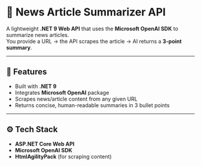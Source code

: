 ﻿# 📰 News Article Summarizer API  

A lightweight **.NET 9 Web API** that uses the **Microsoft OpenAI SDK** to summarize news articles.  
You provide a URL → the API scrapes the article → AI returns a **3-point summary**.  

---

## 🚀 Features  
- Built with **.NET 9**  
- Integrates **Microsoft OpenAI** package  
- Scrapes news/article content from any given URL  
- Returns concise, human-readable summaries in 3 bullet points  

---

## ⚙️ Tech Stack  
- **ASP.NET Core Web API**  
- **Microsoft OpenAI SDK**  
- **HtmlAgilityPack** (for scraping content)  
